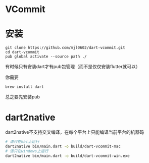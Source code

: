 

# VCommit

# 安装

```shell
git clone https://github.com/mjl0602/dart-vcommit.git
cd dart-vcommit
pub global activate --source path ./
```

有时候只有安装dart才有pub包管理（而不是仅仅安装flutter就可以）

你需要
```
brew install dart
```

总之要先安装pub

# dart2native

dart2native不支持交叉编译，在每个平台上只能编译当前平台的机器码

```bash
# 请只在mac上运行
dart2native bin/main.dart -o build/dart-vcommit-mac
# 请只在windows上运行
dart2native bin/main.dart -o build/dart-vcommit-win.exe
```